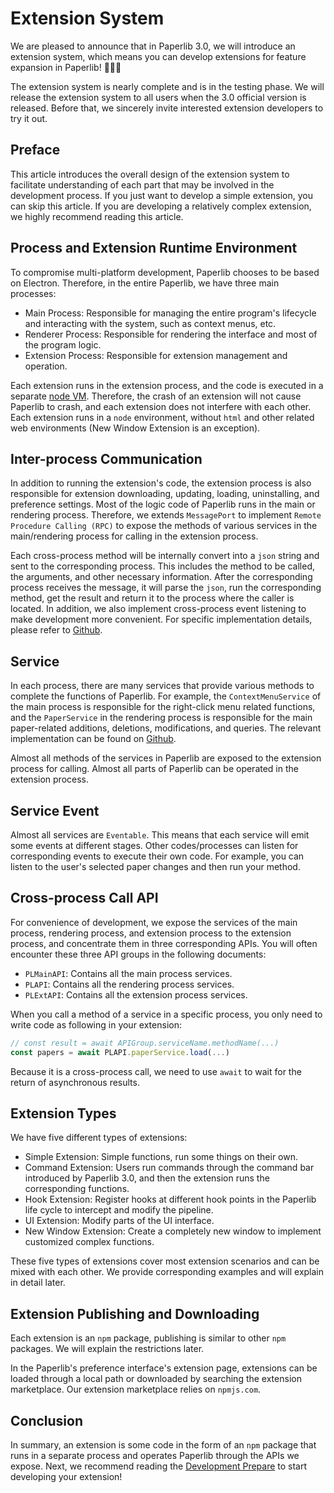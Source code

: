 # Extension System

We are pleased to announce that in Paperlib 3.0, we will introduce an extension system, which means you can develop extensions for feature expansion in Paperlib! 🎉🎉🎉

The extension system is nearly complete and is in the testing phase. We will release the extension system to all users when the 3.0 official version is released. Before that, we sincerely invite interested extension developers to try it out.

## Preface

This article introduces the overall design of the extension system to facilitate understanding of each part that may be involved in the development process. If you just want to develop a simple extension, you can skip this article. If you are developing a relatively complex extension, we highly recommend reading this article.

## Process and Extension Runtime Environment

To compromise multi-platform development, Paperlib chooses to be based on Electron. Therefore, in the entire Paperlib, we have three main processes:

- Main Process: Responsible for managing the entire program's lifecycle and interacting with the system, such as context menus, etc.
- Renderer Process: Responsible for rendering the interface and most of the program logic.
- Extension Process: Responsible for extension management and operation.

Each extension runs in the extension process, and the code is executed in a separate [node VM](https://nodejs.org/api/vm.html). Therefore, the crash of an extension will not cause Paperlib to crash, and each extension does not interfere with each other. Each extension runs in a `node` environment, without `html` and other related web environments (New Window Extension is an exception).

## Inter-process Communication

In addition to running the extension's code, the extension process is also responsible for extension downloading, updating, loading, uninstalling, and preference settings. Most of the logic code of Paperlib runs in the main or rendering process. Therefore, we extends `MessagePort` to implement `Remote Procedure Calling (RPC)` to expose the methods of various services in the main/rendering process for calling in the extension process.

Each cross-process method will be internally convert into a `json` string and sent to the corresponding process. This includes the method to be called, the arguments, and other necessary information. After the corresponding process receives the message, it will parse the `json`, run the corresponding method, get the result and return it to the process where the caller is located. In addition, we also implement cross-process event listening to make development more convenient. For specific implementation details, please refer to [Github](https://github.com/Future-Scholars/paperlib/tree/dev-3.0.0/app/base/rpc).

## Service

In each process, there are many services that provide various methods to complete the functions of Paperlib. For example, the `ContextMenuService` of the main process is responsible for the right-click menu related functions, and the `PaperService` in the rendering process is responsible for the main paper-related additions, deletions, modifications, and queries. The relevant implementation can be found on [Github](https://github.com/Future-Scholars/paperlib/tree/dev-3.0.0/app/renderer/services).

Almost all methods of the services in Paperlib are exposed to the extension process for calling. Almost all parts of Paperlib can be operated in the extension process.

## Service Event

Almost all services are `Eventable`. This means that each service will emit some events at different stages. Other codes/processes can listen for corresponding events to execute their own code. For example, you can listen to the user's selected paper changes and then run your method.

## Cross-process Call API

For convenience of development, we expose the services of the main process, rendering process, and extension process to the extension process, and concentrate them in three corresponding APIs. You will often encounter these three API groups in the following documents:

- `PLMainAPI`: Contains all the main process services.
- `PLAPI`: Contains all the rendering process services.
- `PLExtAPI`: Contains all the extension process services.

When you call a method of a service in a specific process, you only need to write code as following in your extension:

```ts
// const result = await APIGroup.serviceName.methodName(...)
const papers = await PLAPI.paperService.load(...)
```

Because it is a cross-process call, we need to use `await` to wait for the return of asynchronous results.

## Extension Types

We have five different types of extensions:

- Simple Extension: Simple functions, run some things on their own.
- Command Extension: Users run commands through the command bar introduced by Paperlib 3.0, and then the extension runs the corresponding functions.
- Hook Extension: Register hooks at different hook points in the Paperlib life cycle to intercept and modify the pipeline.
- UI Extension: Modify parts of the UI interface.
- New Window Extension: Create a completely new window to implement customized complex functions.

These five types of extensions cover most extension scenarios and can be mixed with each other. We provide corresponding examples and will explain in detail later.

## Extension Publishing and Downloading

Each extension is an `npm` package, publishing is similar to other `npm` packages. We will explain the restrictions later.

In the Paperlib's preference interface's extension page, extensions can be loaded through a local path or downloaded by searching the extension marketplace. Our extension marketplace relies on `npmjs.com`.

## Conclusion

In summary, an extension is some code in the form of an `npm` package that runs in a separate process and operates Paperlib through the APIs we expose. Next, we recommend reading the [Development Prepare](./env) to start developing your extension!
